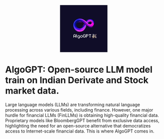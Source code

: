 <div align="center">
<img align="center" width="30%" alt="image" src="https://github.com/NoobMaster1999/AlgoGPT/blob/main/Assests/AlgoGPT.png">
</div>

# AlgoGPT: Open-source LLM model train on Indian Derivate and Stock market data.

Large language models (LLMs) are transforming natural language processing across various fields, including finance. However, one major hurdle for financial LLMs (FinLLMs) is obtaining high-quality financial data. Proprietary models like BloombergGPT benefit from exclusive data access, highlighting the need for an open-source alternative that democratizes access to Internet-scale financial data. This is where AlgoGPT comes in.
